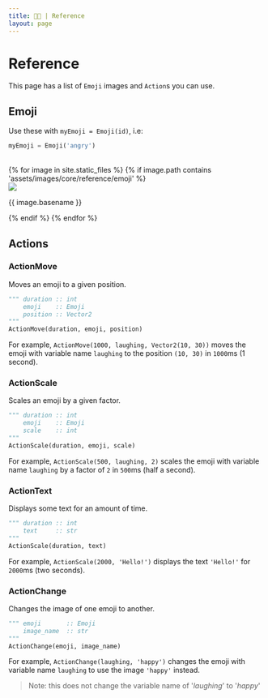 ```yaml
---
title: 🐍📙 | Reference
layout: page
---
```


# Reference

This page has a list of `Emoji` images and `Action`s you can use.

## Emoji

Use these with `myEmoji = Emoji(id)`, i.e:
```python
myEmoji = Emoji('angry')
```

<br/>

<div id="reference__cont">
    {% for image in site.static_files %}
        {% if image.path contains 'assets/images/core/reference/emoji' %}
            <div class="block">
                <img src="{{ image.path }}"/>
                <p>{{ image.basename }}</p>
            </div>
        {% endif %}
    {% endfor %}
</div>

## Actions

### ActionMove

Moves an emoji to a given position.

```python
""" duration :: int
    emoji    :: Emoji
    position :: Vector2
"""
ActionMove(duration, emoji, position)
```
For example, `ActionMove(1000, laughing, Vector2(10, 30))` moves the emoji with variable name `laughing` to the position `(10, 30)` in `1000`ms (1 second).

### ActionScale

Scales an emoji by a given factor.

```python
""" duration :: int
    emoji    :: Emoji
    scale    :: int
"""
ActionScale(duration, emoji, scale)
```
For example, `ActionScale(500, laughing, 2)` scales the emoji with variable name `laughing` by a factor of `2` in `500`ms (half a second).

### ActionText

Displays some text for an amount of time.

```python
""" duration :: int
    text     :: str
"""
ActionScale(duration, text)
```
For example, `ActionScale(2000, 'Hello!')` displays the text `'Hello!'` for `2000`ms (two seconds).

### ActionChange

Changes the image of one emoji to another.

```python
""" emoji       :: Emoji
    image_name  :: str
"""
ActionChange(emoji, image_name)
```
For example, `ActionChange(laughing, 'happy')` changes the emoji with variable name `laughing` to use the image `'happy'` instead.
> Note: this does not change the variable name of '*laughing*' to '*happy*'
